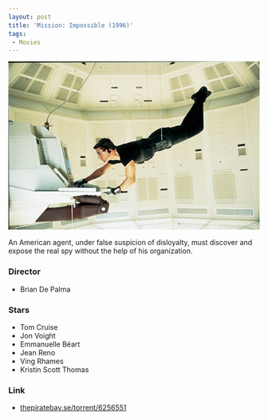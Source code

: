 ```yaml
---
layout: post
title: 'Mission: Impossible (1996)'
tags:
 - Movies
---
```


![width1](/images/2012/1996-mission-impossible.jpg)

An American agent, under false suspicion of disloyalty, must discover and expose
the real spy without the help of his organization. 

### Director
* Brian De Palma

### Stars
* Tom Cruise
* Jon Voight
* Emmanuelle Béart
* Jean Reno
* Ving Rhames
* Kristin Scott Thomas

### Link
* [thepiratebay.se/torrent/6256551](http://thepiratebay.se/torrent/6256551)